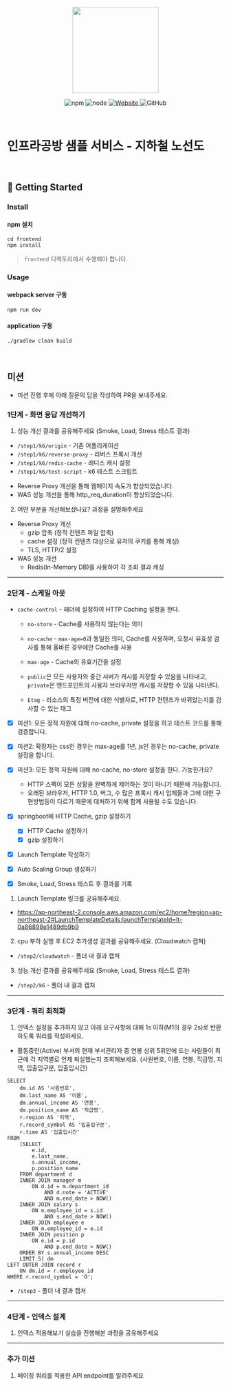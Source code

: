 <p align="center">
    <img width="200px;" src="https://raw.githubusercontent.com/woowacourse/atdd-subway-admin-frontend/master/images/main_logo.png"/>
</p>
<p align="center">
  <img alt="npm" src="https://img.shields.io/badge/npm-%3E%3D%205.5.0-blue">
  <img alt="node" src="https://img.shields.io/badge/node-%3E%3D%209.3.0-blue">
  <a href="https://edu.nextstep.camp/c/R89PYi5H" alt="nextstep atdd">
    <img alt="Website" src="https://img.shields.io/website?url=https%3A%2F%2Fedu.nextstep.camp%2Fc%2FR89PYi5H">
  </a>
  <img alt="GitHub" src="https://img.shields.io/github/license/next-step/atdd-subway-service">
</p>

<br>

# 인프라공방 샘플 서비스 - 지하철 노선도

<br>

## 🚀 Getting Started

### Install
#### npm 설치
```
cd frontend
npm install
```
> `frontend` 디렉토리에서 수행해야 합니다.

### Usage
#### webpack server 구동
```
npm run dev
```
#### application 구동
```
./gradlew clean build
```
<br>

## 미션

* 미션 진행 후에 아래 질문의 답을 작성하여 PR을 보내주세요.


### 1단계 - 화면 응답 개선하기
1. 성능 개선 결과를 공유해주세요 (Smoke, Load, Stress 테스트 결과)
* `/step1/k6/origin` - 기존 어플리케이션
* `/step1/k6/reverse-proxy` - 리버스 프록시 개선
* `/step1/k6/redis-cache` - 레디스 캐시 설정
* `/step1/k6/test-script` - k6 테스트 스크립트

- Reverse Proxy 개선을 통해 웹페이지 속도가 향상되었습니다.
- WAS 성능 개선을 통해 http_req_duration이 향상되었습니다.

2. 어떤 부분을 개선해보셨나요? 과정을 설명해주세요
- Reverse Proxy 개선
  - gzip 압축 (정적 컨텐츠 파일 압축)
  - cache 설정 (정적 컨텐츠 대상으로 유저의 쿠키를 통해 캐싱)
  - TLS, HTTP/2 설정
- WAS 성능 개선
  - Redis(In-Memory DB)를 사용하여 각 조회 결과 캐싱

---

### 2단계 - 스케일 아웃

* `cache-control` - 헤더에 설정하여 HTTP Caching 설정을 한다.
  * `no-store` - Cache를 사용하지 않는다는 의미
  * `no-cache` - `max-age=0`과 동일한 의미, Cache를 사용하며, 요청시 유효성 검사를 통해 올바른 경우에만 Cache를 사용
  * `max-age` - Cache의 유효기간을 설정


  * `public`은 모든 사용자와 중간 서버가 캐시를 저장할 수 있음을 나타내고, `private`은 엔드포인트의 사용자 브라우저만 캐시를 저장할 수 있음 나타낸다.
  * `Etag` - 리소스의 특정 버전에 대한 식별자로, HTTP 컨텐츠가 바뀌었는지를 검사할 수 있는 태그

- [x] 미션1: 모든 정적 자원에 대해 no-cache, private 설정을 하고 테스트 코드를 통해 검증합니다.
- [x] 미션2: 확장자는 css인 경우는 max-age를 1년, js인 경우는 no-cache, private 설정을 합니다.
- [x] 미션3: 모든 정적 자원에 대해 no-cache, no-store 설정을 한다. 가능한가요?
  - HTTP 스펙이 모든 상황을 완벽하게 제어하는 것이 아니기 때문에 가능합니다.
  - 오래된 브라우저, HTTP 1.0, 버그, 수 많은 프록시 캐시 업체들과 그에 대한 구현방법등이 다르기 때문에 대처하기 위해 함께 사용될 수도 있습니다.

- [x] springboot에 HTTP Cache, gzip 설정하기
  - [x] HTTP Cache 설정하기
  - [x] gzip 설정하기
- [x] Launch Template 작성하기
- [x] Auto Scaling Group 생성하기
- [x] Smoke, Load, Stress 테스트 후 결과를 기록

1. Launch Template 링크를 공유해주세요.
- https://ap-northeast-2.console.aws.amazon.com/ec2/home?region=ap-northeast-2#LaunchTemplateDetails:launchTemplateId=lt-0a86898e1489db9b9

2. cpu 부하 실행 후 EC2 추가생성 결과를 공유해주세요. (Cloudwatch 캡쳐)
* `/step2/cloudwatch` - 폴더 내 결과 캡쳐

3. 성능 개선 결과를 공유해주세요 (Smoke, Load, Stress 테스트 결과)
* `/step2/k6` - 폴더 내 결과 캡처

---

### 3단계 - 쿼리 최적화

1. 인덱스 설정을 추가하지 않고 아래 요구사항에 대해 1s 이하(M1의 경우 2s)로 반환하도록 쿼리를 작성하세요. 
- 활동중인(Active) 부서의 현재 부서관리자 중 연봉 상위 5위안에 드는 사람들이 최근에 각 지역별로 언제 퇴실했는지 조회해보세요. (사원번호, 이름, 연봉, 직급명, 지역, 입출입구분, 입출입시간)
```mysql
SELECT
    dm.id AS '사원번호',
    dm.last_name AS '이름',
    dm.annual_income AS '연봉',
    dm.position_name AS '직급명',
    r.region AS '지역',
    r.record_symbol AS '입출입구분',
    r.time AS '입출입시간'
FROM
    (SELECT
        e.id,
        e.last_name,
        s.annual_income,
        p.position_name
    FROM department d
    INNER JOIN manager m
        ON d.id = m.department_id
            AND d.note = 'ACTIVE'
            AND m.end_date > NOW()
    INNER JOIN salary s
        ON m.employee_id = s.id
            AND s.end_date > NOW()
    INNER JOIN employee e
        ON m.employee_id = e.id
    INNER JOIN position p
        ON e.id = p.id
            AND p.end_date > NOW()
    ORDER BY s.annual_income DESC
    LIMIT 5) dm
LEFT OUTER JOIN record r
    ON dm.id = r.employee_id
WHERE r.record_symbol = 'O';
```
* `/step3` - 폴더 내 결과 캡처

---

### 4단계 - 인덱스 설계

1. 인덱스 적용해보기 실습을 진행해본 과정을 공유해주세요

---

### 추가 미션

1. 페이징 쿼리를 적용한 API endpoint를 알려주세요
